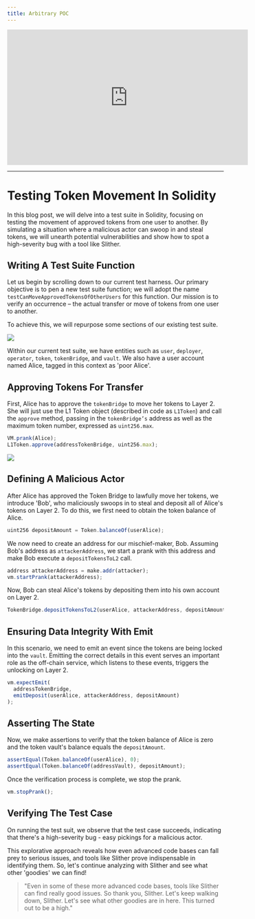 ```yaml
---
title: Arbitrary POC
---
```


<iframe width="560" height="315" src="https://www.youtube.com/embed/5qlwig6BP_c?si=kSicvQ08491WTkk6" title="YouTube video player" frameborder="0" allow="accelerometer; autoplay; clipboard-write; encrypted-media; gyroscope; picture-in-picture; web-share" allowfullscreen></iframe>

---

# Testing Token Movement In Solidity

In this blog post, we will delve into a test suite in Solidity, focusing on testing the movement of approved tokens from one user to another. By simulating a situation where a malicious actor can swoop in and steal tokens, we will unearth potential vulnerabilities and show how to spot a high-severity bug with a tool like Slither.

## Writing A Test Suite Function

Let us begin by scrolling down to our current test harness. Our primary objective is to pen a new test suite function; we will adopt the name `testCanMoveApprovedTokensOfOtherUsers` for this function. Our mission is to verify an occurrence – the actual transfer or move of tokens from one user to another.

To achieve this, we will repurpose some sections of our existing test suite.

![](https://cdn.videotap.com/kSIFNqF1jGk1jsDF3enL-24.57.png)

Within our current test suite, we have entities such as `user`, `deployer`, `operator`, `token`, `tokenBridge`, and `vault`. We also have a user account named Alice, tagged in this context as 'poor Alice'.

## Approving Tokens For Transfer

First, Alice has to approve the `tokenBridge` to move her tokens to Layer 2. She will just use the L1 Token object (described in code as `L1Token`) and call the `approve` method, passing in the `tokenBridge’s` address as well as the maximum token number, expressed as `uint256.max`.

```js
VM.prank(Alice);
L1Token.approve(addressTokenBridge, uint256.max);
```

![](https://cdn.videotap.com/u94ZnNK43eS6i6Y9HY71-58.98.png)

## Defining A Malicious Actor

After Alice has approved the Token Bridge to lawfully move her tokens, we introduce 'Bob', who maliciously swoops in to steal and deposit all of Alice's tokens on Layer 2. To do this, we first need to obtain the token balance of Alice.

```js
uint256 depositAmount = Token.balanceOf(userAlice);
```

We now need to create an address for our mischief-maker, Bob. Assuming Bob's address as `attackerAddress`, we start a prank with this address and make Bob execute a `depositTokensToL2` call.

```js
address attackerAddress = make.addr(attacker);
vm.startPrank(attackerAddress);
```

Now, Bob can steal Alice's tokens by depositing them into his own account on Layer 2.

```js
TokenBridge.depositTokensToL2(userAlice, attackerAddress, depositAmount);
```

## Ensuring Data Integrity With Emit

In this scenario, we need to emit an event since the tokens are being locked into the `vault`. Emitting the correct details in this event serves an important role as the off-chain service, which listens to these events, triggers the unlocking on Layer 2.

```js
vm.expectEmit(
  addressTokenBridge,
  emitDeposit(userAlice, attackerAddress, depositAmount)
);
```

## Asserting The State

Now, we make assertions to verify that the token balance of Alice is zero and the token vault's balance equals the `depositAmount`.

```js
assertEqual(Token.balanceOf(userAlice), 0);
assertEqual(Token.balanceOf(addressVault), depositAmount);
```

Once the verification process is complete, we stop the prank.

```js
vm.stopPrank();
```

## Verifying The Test Case

On running the test suit, we observe that the test case succeeds, indicating that there's a high-severity bug - easy pickings for a malicious actor.

This explorative approach reveals how even advanced code bases can fall prey to serious issues, and tools like Slither prove indispensable in identifying them. So, let's continue analyzing with Slither and see what other 'goodies' we can find!

> "Even in some of these more advanced code bases, tools like Slither can find really good issues. So thank you, Slither. Let's keep walking down, Slither. Let's see what other goodies are in here. This turned out to be a high."
